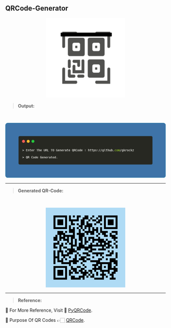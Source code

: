 ## QRCode-Generator 
<p align="center">
  <img width="250" height="250" src="Img/QR-Logo.gif" alt="Logo">
</p>

> **Output:**                                                              
<br> 
<p align="center">           
<img src="Img/Output.png" alt="Sample-Output">
</p>

---

> **Generated QR-Code:**
<br>
<p align="center">
<img src="Img/QRCode.jpg" height=250px alt="QR">
</p>

---

> **Reference:**

💠 For More Reference, Visit 📑 [PyQRCode](https://pypi.org/project/PyQRCode/).

💠 Purpose Of QR Codes 👉🏻 [QRCode](https://www.qr-code-generator.com/qr-code-marketing/why-should-i-use-qr-codes/).
